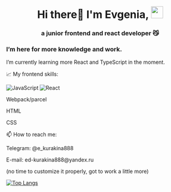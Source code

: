 <h1 align="center">Hi there👋 I'm Evgenia, 
<img src="https://github.com/blackcater/blackcater/raw/main/images/Hi.gif" height="32"/></h1>
<h3 align="center">a junior frontend and react developer 😼</h3>

<h3>I’m here for more knowledge and work.</h3>

I’m currently learning more React and TypeScript in the moment.

📈 My frontend skills:

![JavaScript](https://img.shields.io/badge/javascript-%23323330.svg?style=for-the-badge&logo=javascript&logoColor=%23F7DF1E)
![React](https://img.shields.io/badge/react-%2320232a.svg?style=for-the-badge&logo=react&logoColor=%2361DAFB)
<p font-size="14" padding=0>Webpack/parcel</p>
<p font-size="14">HTML</p>
<p font-size="14">CSS</p>

📫 How to reach me:
<p height="14">Telegram: @e_kurakina888 </p>
<p height="14">E-mail: ed-kurakina888@yandeх.ru </p>


(no time to customize it properly, got to work a little more)

[![Top Langs](https://github-readme-stats.vercel.app/api/top-langs/?username=krokodila888&layout=compact)](https://github.com/anuraghazra/github-readme-stats)
